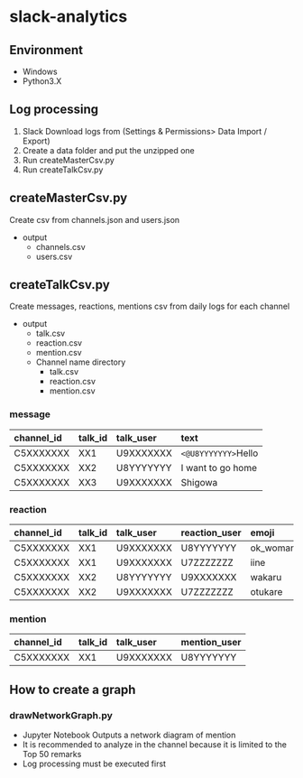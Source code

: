 # slack-analytics

## Environment
- Windows
- Python3.X

## Log processing
1. Slack Download logs from (Settings & Permissions> Data Import / Export)
2. Create a data folder and put the unzipped one
3. Run createMasterCsv.py
4. Run createTalkCsv.py

## createMasterCsv.py
Create csv from channels.json and users.json
- output
	- channels.csv
	- users.csv

## createTalkCsv.py
Create messages, reactions, mentions csv from daily logs for each channel
- output
	- talk.csv
	- reaction.csv
	- mention.csv
	- Channel name directory
		- talk.csv
		- reaction.csv
		- mention.csv

### message
|channel_id|talk_id|talk_user|text|
|:--|:--|:--|:--|
|C5XXXXXXX|XX1|U9XXXXXXX|`<@U8YYYYYYY>`Hello|
|C5XXXXXXX|XX2|U8YYYYYYY|I want to go home|
|C5XXXXXXX|XX3|U9XXXXXXX|Shigowa|

### reaction
|channel_id|talk_id|talk_user|reaction_user|emoji|
|:--|:--|:--|:--|:--|
|C5XXXXXXX|XX1|U9XXXXXXX|U8YYYYYYY|ok_woman|
|C5XXXXXXX|XX1|U9XXXXXXX|U7ZZZZZZZ|iine|
|C5XXXXXXX|XX2|U8YYYYYYY|U9XXXXXXX|wakaru|
|C5XXXXXXX|XX2|U9XXXXXXX|U7ZZZZZZZ|otukare|

### mention
|channel_id|talk_id|talk_user|mention_user|
|:--|:--|:--|:--|
|C5XXXXXXX|XX1|U9XXXXXXX|U8YYYYYYY|

## How to create a graph

### drawNetworkGraph.py
- Jupyter Notebook Outputs a network diagram of mention
- It is recommended to analyze in the channel because it is limited to the Top 50 remarks
- Log processing must be executed first
